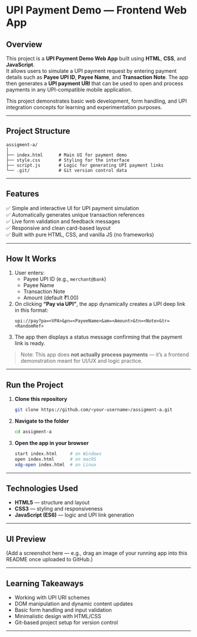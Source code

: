 # UPI Payment Demo — Frontend Web App

##  Overview
This project is a **UPI Payment Demo Web App** built using **HTML**, **CSS**, and **JavaScript**.  
It allows users to simulate a UPI payment request by entering payment details such as **Payee UPI ID**, **Payee Name**, and **Transaction Note**. The app then generates a **UPI payment URI** that can be used to open and process payments in any UPI-compatible mobile application.

This project demonstrates basic web development, form handling, and UPI integration concepts for learning and experimentation purposes.

---

##  Project Structure
```
assigment-a/
│
├── index.html      # Main UI for payment demo
├── style.css       # Styling for the interface
├── script.js       # Logic for generating UPI payment links
└── .git/           # Git version control data
```

---

##  Features
✅ Simple and interactive UI for UPI payment simulation  
✅ Automatically generates unique transaction references  
✅ Live form validation and feedback messages  
✅ Responsive and clean card-based layout  
✅ Built with pure HTML, CSS, and vanilla JS (no frameworks)

---

##  How It Works
1. User enters:
   - Payee UPI ID (e.g., `merchant@bank`)  
   - Payee Name  
   - Transaction Note  
   - Amount (default ₹1.00)
2. On clicking **“Pay via UPI”**, the app dynamically creates a UPI deep link in this format:
   ```
   upi://pay?pa=<VPA>&pn=<PayeeName>&am=<Amount>&tn=<Note>&tr=<RandomRef>
   ```
3. The app then displays a status message confirming that the payment link is ready.

>  Note: This app does **not actually process payments** — it’s a frontend demonstration meant for UI/UX and logic practice.

---

##  Run the Project
1. **Clone this repository**
   ```bash
   git clone https://github.com/<your-username>/assigment-a.git
   ```
2. **Navigate to the folder**
   ```bash
   cd assigment-a
   ```
3. **Open the app in your browser**
   ```bash
   start index.html     # on Windows
   open index.html      # on macOS
   xdg-open index.html  # on Linux
   ```

---

##  Technologies Used
- **HTML5** — structure and layout  
- **CSS3** — styling and responsiveness  
- **JavaScript (ES6)** — logic and UPI link generation  

---

##  UI Preview
(Add a screenshot here — e.g., drag an image of your running app into this README once uploaded to GitHub.)

---

##  Learning Takeaways
- Working with UPI URI schemes  
- DOM manipulation and dynamic content updates  
- Basic form handling and input validation  
- Minimalistic design with HTML/CSS  
- Git-based project setup for version control

---

